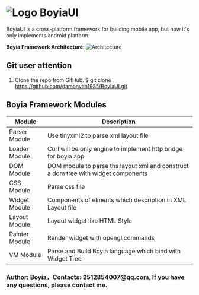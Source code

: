 # ![Logo](https://github.com/damonyan1985/BoyiaUI/blob/dev/BoyiaApp/android/app/src/main/res/drawable/ic_launcher.png?raw=true) BoyiaUI

BoyiaUI is a cross-platform framework for building mobile app, but now it's only implements
android platform.

**Boyia Framework Architecture**:
![Architecture](https://github.com/damonyan1985/BoyiaUI/blob/dev/Docs/Architecture.png?raw=true)

## Git user attention

1. Clone the repo from GitHub.
$ git clone https://github.com/damonyan1985/BoyiaUI.git

## Boyia Framework Modules

|Module|Description|
| ----|------|
| Parser Module | Use tinyxml2 to parse xml layout file|
| Loader Module | Curl will be only engine to implement http bridge for boyia app  |
| DOM Module | DOM module to parse ths layout xml and construct a dom tree with widget components |
| CSS Module | Parse css file |
| Widget Module | Components of elments which description in XML Layout file |
| Layout Module | Layout widget like HTML Style |
| Painter Module | Render widget with opengl commands |
| VM Module | Parse and Build Boyia language which bind with Widget Tree |


### Author: Boyia，Contacts: 2512854007@qq.com, If you have any questions, please contact me.
